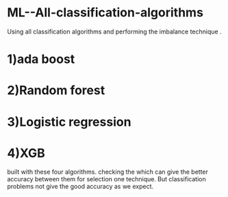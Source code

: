 # ML--All-classification-algorithms
Using all classification algorithms and performing the imbalance technique .

# 1)ada boost 
  # 2)Random forest
  # 3)Logistic regression
  # 4)XGB

built with these four algorithms.
checking the which can give the better accuracy between them for selection one technique.
But classification problems not give the good accuracy as we expect.
